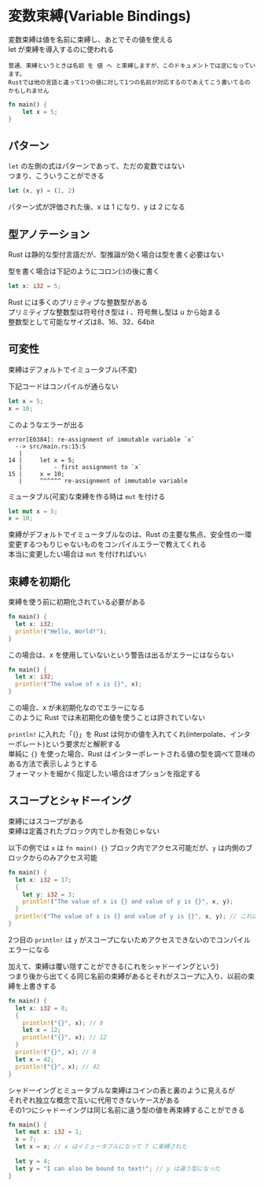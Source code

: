 # 変数束縛(Variable Bindings)

変数束縛は値を名前に束縛し、あとでその値を使える  
let が束縛を導入するのに使われる

```
普通、束縛というときは名前 を 値 へ と束縛しますが、このドキュメントでは逆になっています。  
Rustでは他の言語と違って1つの値に対して1つの名前が対応するのであえてこう書いてるのかもしれません
```

```rust
fn main() {
    let x = 5;
}
```

## パターン

`let` の左側の式はパターンであって、ただの変数ではない  
つまり、こういうことができる

```rust
let (x, y) = (1, 2)
```

パターン式が評価された後、x は 1 になり、y は 2 になる

## 型アノテーション

Rust は静的な型付言語だが、型推論が効く場合は型を書く必要はない

型を書く場合は下記のようにコロン(:)の後に書く

```rust
let x: i32 = 5;
```

Rust には多くのプリミティブな整数型がある  
プリミティブな整数型は符号付き型は i 、符号無し型は u から始まる  
整数型として可能なサイズは8、16、32、64bit

## 可変性

束縛はデフォルトでイミュータブル(不変)  

下記コードはコンパイルが通らない

```rust
let x = 5;
x = 10;
```

このようなエラーが出る

```
error[E0384]: re-assignment of immutable variable `x`
  --> src/main.rs:15:5
   |
14 |     let x = 5;
   |         - first assignment to `x`
15 |     x = 10;
   |     ^^^^^^ re-assignment of immutable variable
```

ミュータブル(可変)な束縛を作る時は `mut` を付ける

```rust
let mut x = 5;
x = 10;
```

束縛がデフォルトでイミュータブルなのは、Rust の主要な焦点、安全性の一環  
変更するつもりじゃないものをコンパイルエラーで教えてくれる  
本当に変更したい場合は `mut` を付ければいい

## 束縛を初期化

束縛を使う前に初期化されている必要がある

```rust
fn main() {
  let x: i32;
  println!("Hello, World!");
}
```

この場合は、x を使用していないという警告は出るがエラーにはならない

```rust
fn main() {
  let x: i32;
  println!("The value of x is {}", x);
}
```

この場合、x が未初期化なのでエラーになる  
このように Rust では未初期化の値を使うことは許されていない

`println!` に入れた「{}」を Rust は何かの値を入れてくれ(interpolate、インターポレート)という要求だと解釈する  
単純に `{}` を使った場合、Rust はインターポレートされる値の型を調べて意味のある方法で表示しようとする  
フォーマットを細かく指定したい場合はオプションを指定する

## スコープとシャドーイング

束縛にはスコープがある  
束縛は定義されたブロック内でしか有効じゃない

以下の例では `x` は `fn main() {}` ブロック内でアクセス可能だが、`y` は内側のブロックからのみアクセス可能

```rust
fn main() {
  let x: i32 = 17;
  {
    let y: i32 = 3;
    println!("The value of x is {} and value of y is {}", x, y);
  }
  println!("The value of x is {} and value of y is {}", x, y); // これは動かない
}
```

2つ目の `println!` は `y` がスコープにないためアクセスできないのでコンパイルエラーになる

加えて、束縛は覆い隠すことができる(これをシャドーイングという)  
つまり後から出てくる同じ名前の束縛があるとそれがスコープに入り、以前の束縛を上書きする

```rust
fn main() {
  let x: i32 = 8;
  {
    println!("{}", x); // 8
    let x = 12;
    println!("{}", x); // 12
  }
  println!("{}", x); // 8
  let x = 42;
  println!("{}", x); // 42
}
```

シャドーイングとミュータブルな束縛はコインの表と裏のように見えるが  
それぞれ独立な概念で互いに代用できないケースがある  
その1つにシャドーイングは同じ名前に違う型の値を再束縛することができる

```rust
fn main() {
  let mut x: i32 = 1;
  x = 7;
  let x = x; // x はイミュータブルになって 7 に束縛された
  
  let y = 4;
  let y = "I can also be bound to text!"; // y は違う型になった
}
```

